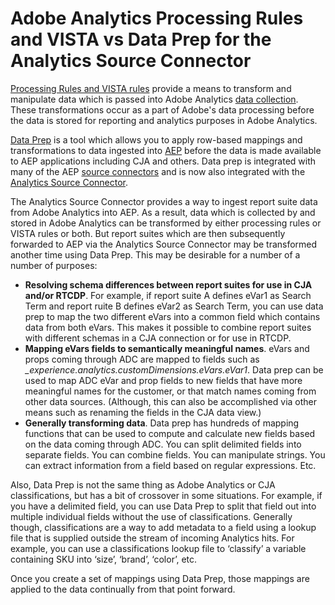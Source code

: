 # Adobe Analytics Processing Rules and VISTA vs Data Prep for the Analytics Source Connector

[Processing Rules and VISTA rules](https://experienceleague.adobe.com/docs/analytics/admin/admin-tools/processing-rules/processing-rules-configuration/processing-rule-order.html?lang=en) provide a means to transform and manipulate data which is passed into Adobe Analytics [data collection](https://experienceleague.adobe.com/docs/analytics/analyze/reports-analytics/reporting-interface/overview-data-collection.html?lang=en). These transformations occur as a part of Adobe's data processing before the data is stored for reporting and analytics purposes in Adobe Analytics. 


[Data Prep](https://experienceleague.adobe.com/docs/experience-platform/data-prep/home.html?lang=en) is a tool which allows you to apply row-based mappings and transformations to data ingested into [AEP](https://experienceleague.adobe.com/docs/experience-platform.html?lang=en) before the data is made available to AEP applications including CJA and others. Data prep is integrated with many of the AEP [source connectors](https://experienceleague.adobe.com/docs/experience-platform/sources/home.html?lang=en) and is now also integrated with the [Analytics Source Connector](https://experienceleague.adobe.com/docs/experience-platform/sources/ui-tutorials/create/adobe-applications/analytics.html?lang=en). 

The Analytics Source Connector provides a way to ingest report suite data from Adobe Analytics into AEP. As a result, data which is collected by and stored in Adobe Analytics can be transformed by either processing rules or VISTA rules or both. But report suites which are then subsequently forwarded to AEP via the Analytics Source Connector may be transformed another time using Data Prep. This may be desirable for a number of a number of purposes:

* **Resolving schema differences between report suites for use in CJA and/or RTCDP**. For example, if report suite A defines eVar1 as Search Term and report ruite B defines eVar2 as Search Term, you can use data prep to map the two different eVars into a common field which contains data from both eVars. This makes it possible to combine report suites with different schemas in a CJA connection or for use in RTCDP.
* **Mapping eVars fields to semantically meaningful names**. eVars and props coming through ADC are mapped to fields such as _\_experience.analytics.customDimensions.eVars.eVar1_.  Data prep can be used to map ADC eVar and prop fields to new fields that have more meaningful names for the customer, or that match names coming from other data sources. (Although, this can also be accomplished via other means such as renaming the fields in the CJA data view.)
* **Generally transforming data**. Data prep has hundreds of mapping functions that can be used to compute and calculate new fields based on the data coming through ADC. You can split delimited fields into separate fields. You can combine fields. You can manipulate strings. You can extract information from a field based on regular expressions. Etc.


Also, Data Prep is not the same thing as Adobe Analytics or CJA classifications, but has a bit of crossover in some situations. For example, if you have a delimited field, you can use Data Prep to split that field out into multiple individual fields without the use of classifications. Generally though, classifications are a way to add metadata to a field using a lookup file that is supplied outside the stream of incoming Analytics hits. For example, you can use a classifications lookup file to ‘classify’ a variable containing SKU into ‘size’, ‘brand’, ‘color’, etc.

Once you create a set of mappings using Data Prep, those mappings are applied to the data continually from that point forward.